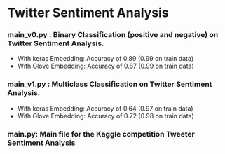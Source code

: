 # Twitter Sentiment Analysis  

### main_v0.py : Binary Classification (positive and negative) on Twitter Sentiment Analysis.  
- With keras Embedding: Accuracy of 0.89 (0.99 on train data)
- With Glove Embedding: Accuracy of 0.87 (0.99 on train data)

### main_v1.py : Multiclass Classification on Twitter Sentiment Analysis.   
- With keras Embedding: Accuracy of 0.64 (0.97 on train data)
- With Glove Embedding: Accuracy of 0.72 (0.98 on train data)

### main.py: Main file for the Kaggle competition  Tweeter Sentiment Analysis
